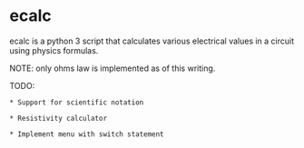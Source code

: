 ecalc
=====

ecalc is a python 3 script that calculates various electrical values in a circuit using physics formulas. 

NOTE: only ohms law is implemented as of this writing.

TODO:

    * Support for scientific notation

    * Resistivity calculator

    * Implement menu with switch statement
